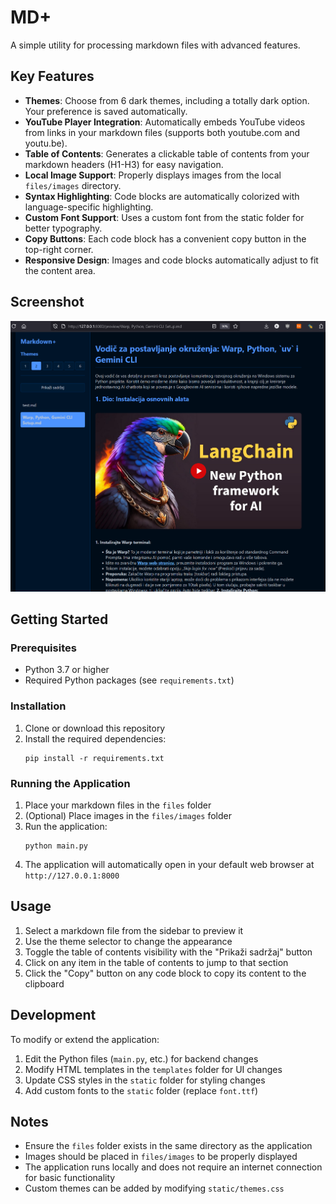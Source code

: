 # MD+

A simple utility for processing markdown files with advanced features.

## Key Features

- **Themes**: Choose from 6 dark themes, including a totally dark option. Your preference is saved automatically.
- **YouTube Player Integration**: Automatically embeds YouTube videos from links in your markdown files (supports both youtube.com and youtu.be).
- **Table of Contents**: Generates a clickable table of contents from your markdown headers (H1-H3) for easy navigation.
- **Local Image Support**: Properly displays images from the local `files/images` directory.
- **Syntax Highlighting**: Code blocks are automatically colorized with language-specific highlighting.
- **Custom Font Support**: Uses a custom font from the static folder for better typography.
- **Copy Buttons**: Each code block has a convenient copy button in the top-right corner.
- **Responsive Design**: Images and code blocks automatically adjust to fit the content area.

## Screenshot

![Application Screenshot](Screenshot.png)

## Getting Started

### Prerequisites

- Python 3.7 or higher
- Required Python packages (see `requirements.txt`)

### Installation

1. Clone or download this repository
2. Install the required dependencies:
   ```
   pip install -r requirements.txt
   ```

### Running the Application

1. Place your markdown files in the `files` folder
2. (Optional) Place images in the `files/images` folder
3. Run the application:
   ```
   python main.py
   ```
4. The application will automatically open in your default web browser at `http://127.0.0.1:8000`

## Usage

1. Select a markdown file from the sidebar to preview it
2. Use the theme selector to change the appearance
3. Toggle the table of contents visibility with the "Prikaži sadržaj" button
4. Click on any item in the table of contents to jump to that section
5. Click the "Copy" button on any code block to copy its content to the clipboard

## Development

To modify or extend the application:

1. Edit the Python files (`main.py`, etc.) for backend changes
2. Modify HTML templates in the `templates` folder for UI changes
3. Update CSS styles in the `static` folder for styling changes
4. Add custom fonts to the `static` folder (replace `font.ttf`)

## Notes

- Ensure the `files` folder exists in the same directory as the application
- Images should be placed in `files/images` to be properly displayed
- The application runs locally and does not require an internet connection for basic functionality
- Custom themes can be added by modifying `static/themes.css`